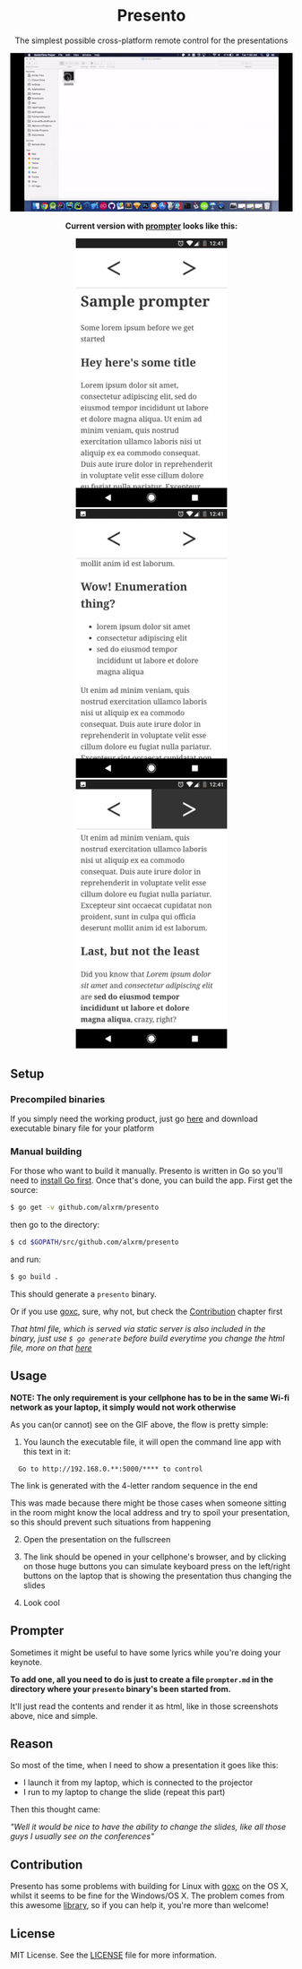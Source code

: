 <h1 align="center">Presento</h1> 

<p align="center">The simplest possible cross-platform remote control for the presentations</p>

<p align="center"><img src="https://github.com/alxrm/presento/blob/master/art/flow.gif?raw=true" alt="Example"></p>

<p align="center"><b>Current version with <a href="https://github.com/alxrm/presento#prompter">prompter</a> looks like this:</b></p>

<p align="center">
  <img src="https://github.com/alxrm/presento/blob/master/art/screenshot_3.png" width="270" height="480" alt="3">
  <img src="https://github.com/alxrm/presento/blob/master/art/screenshot_2.png" width="270" height="480" alt="2">
  <img src="https://github.com/alxrm/presento/blob/master/art/screenshot_1.png" width="270" height="480" alt="1">
</p>

## Setup

### Precompiled binaries

If you simply need the working product, just go [here](https://github.com/alxrm/presento/releases) and download executable binary file for your platform

### Manual building

For those who want to build it manually. Presento is written in Go so you'll need to [install Go first](https://golang.org/dl/). Once that's done, you can build the app. First get the source:

```bash
$ go get -v github.com/alxrm/presento
```

then go to the directory:

```bash
$ cd $GOPATH/src/github.com/alxrm/presento
```

and run:

```bash
$ go build .
```

This should generate a `presento` binary.

Or if you use [goxc](https://github.com/laher/goxc), sure, why not, but check the [Contribution](https://github.com/alxrm/presento#contributing) chapter first

_That html file, which is served via static server is also included in the binary, just use `$ go generate` before build everytime you change the html file, more on that [here](https://github.com/bouk/file2const)_

## Usage

__NOTE: The only requirement is your cellphone has to be in the same Wi-fi network as your laptop, it simply would not work otherwise__

As you can(or cannot) see on the GIF above, the flow is pretty simple:

1) You launch the executable file, it will open the command line app with this text in it:

```
  Go to http://192.168.0.**:5000/**** to control
```

The link is generated with the 4-letter random sequence in the end

This was made because there might be those cases when someone sitting in the room might know the local address and try to spoil your presentation, so this should prevent such situations from happening

2) Open the presentation on the fullscreen

3) The link should be opened in your cellphone's browser, and by clicking on those huge buttons you can simulate keyboard press on the left/right buttons on the laptop that is showing the presentation thus changing the slides

4) Look cool 

## Prompter

Sometimes it might be useful to have some lyrics while you're doing your keynote.


__To add one, all you need to do is just to create a file `prompter.md` in the directory where your `presento` binary's been started from.__   


It'll just read the contents and render it as html, like in those screenshots above, nice and simple.

## Reason

So most of the time, when I need to show a presentation it goes like this:
  - I launch it from my laptop, which is connected to the projector
  - I run to my laptop to change the slide (repeat this part)
  
Then this thought came:
  
_"Well it would be nice to have the ability to change the slides, like all those guys I usually see on the conferences"_


## Contribution

Presento has some problems with building for Linux with [goxc](https://github.com/laher/goxc) on the OS X, whilst it seems to be fine for the Windows/OS X. The problem comes from this awesome [library](https://github.com/micmonay/keybd_event), so if you can help it, you're more than welcome!

## License

MIT License. See the [LICENSE](LICENSE) file for more information.
